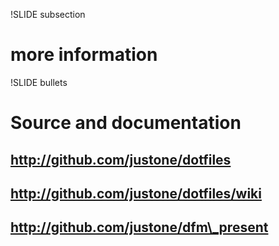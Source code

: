 !SLIDE subsection
# more information #

!SLIDE bullets
# Source and documentation #

## http://github.com/justone/dotfiles ##
## http://github.com/justone/dotfiles/wiki ##
## http://github.com/justone/dfm\_present ##

